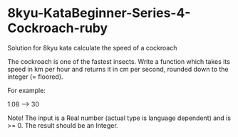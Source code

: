 # 8kyu-KataBeginner-Series-4-Cockroach-ruby
Solution for 8kyu kata calculate the speed of a cockroach

The cockroach is one of the fastest insects. Write a function which takes its speed in km per hour and returns it in cm per second, rounded down to the integer (= floored).

For example:

1.08 --> 30

Note! The input is a Real number (actual type is language dependent) and is >= 0. The result should be an Integer.
